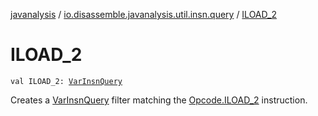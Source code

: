 [javanalysis](../index.md) / [io.disassemble.javanalysis.util.insn.query](index.md) / [ILOAD_2](./-i-l-o-a-d_2.md)

# ILOAD_2

`val ILOAD_2: `[`VarInsnQuery`](-var-insn-query/index.md)

Creates a [VarInsnQuery](-var-insn-query/index.md) filter matching the [Opcode.ILOAD_2](#) instruction.

